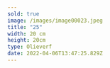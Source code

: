 ```yaml
---
sold: true
image: /images/image00023.jpeg
title: "25"
width: 20 cm
height: 20cm
type: Olieverf
date: 2022-04-06T13:47:25.829Z
---
```

